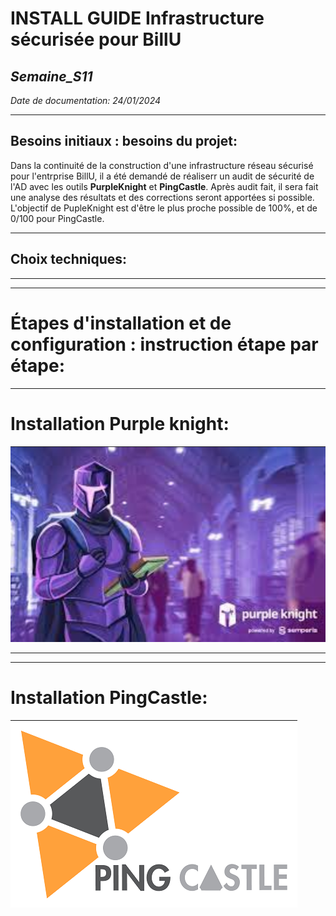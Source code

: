 # **INSTALL GUIDE Infrastructure sécurisée pour BillU**

## _Semaine_S11_

_Date de documentation: 24/01/2024_
__________

## **Besoins initiaux : besoins du projet:**

Dans la continuité de la construction d'une infrastructure réseau sécurisé pour l'entrprise BillU, il a été demandé de réaliserr un audit de sécurité de l'AD avec les outils **PurpleKnight** et **PingCastle**.
Après audit fait, il sera fait une analyse des résultats et des corrections seront apportées si possible. L'objectif de PupleKnight est d'être le plus proche possible de 100%, et de 0/100 pour PingCastle.

______________

## **Choix techniques:**

______________
_______________

# **Étapes d'installation et de configuration : instruction étape par étape:**
___________________

# Installation Purple knight:

![](https://github.com/Bilal-Aldimashq/TSSR-Projet3-Groupe_2-BuildYourInfra/blob/main/Resources/Pictures/Capture%20d%E2%80%99%C3%A9cran%202024-01-24%20%C3%A0%2014.26.09.png?raw=true)

______________
______________

# Installation PingCastle:

![](https://github.com/Bilal-Aldimashq/TSSR-Projet3-Groupe_2-BuildYourInfra/blob/main/Resources/Pictures/Capture%20d%E2%80%99%C3%A9cran%202024-01-24%20%C3%A0%2014.26.36.png?raw=true)
